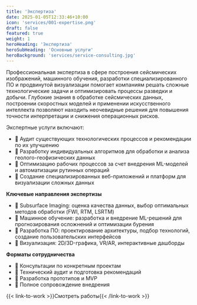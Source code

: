 ```yaml
---
title: 'Экспертиза'
date: 2025-01-05T12:33:46+10:00
icon: 'services/001-expertise.png'
draft: false
featured: true
weight: 1
heroHeading: 'Экспертиза'
heroSubHeading: 'Основные услуги'
heroBackground: 'services/service-consulting.jpg'
---
```


Профессиональная экспертиза в сфере построения сейсмических изображений, машинного обучения, разработки специализированного ПО и продвинутой визуализации помогает компаниям решать сложные технологические задачи и оптимизировать процессы разведки и добычи. Глубокие знания в обработке сейсмических данных, построении скоростных моделей и применении искусственного интеллекта позволяют находить неочевидные решения для повышения точности интерпретации и снижения операционных рисков.

Экспертные услуги включают:

- 🔹 Аудит существующих технологических процессов и рекомендации по их улучшению
- 🔹 Разработку индивидуальных алгоритмов для обработки и анализа геолого-геофизических данных
- 🔹 Оптимизацию рабочих процессов за счет внедрения ML-моделей и автоматизации рутинных операций
- 🔹 Создание специализированных веб-приложений и платформ для визуализации сложных данных

**Ключевые направления экспертизы**

- 🔹 Subsurface Imaging: оценка качества данных, выбор оптимальных методов обработки (FWI, RTM, LSRTM)
- 🔹 Машинное обучение: разработка и внедрение ML-решений для прогнозирования осложнений и оптимизации бурения
- 🔹 Разработка ПО: проектирование архитектуры, подбор технологий, создание пользовательских интерфейсов
- 🔹 Визуализация: 2D/3D-графика, VR/AR, интерактивные дашборды

**Форматы сотрудничества**

- 🔹 Консультации по конкретным проектам
- 🔹 Технический аудит и подготовка рекомендаций
- 🔹 Разработка прототипов и MVP
- 🔹 Полное сопровождение внедрения

{{< link-to-work >}}Смотреть работы{{< /link-to-work >}}